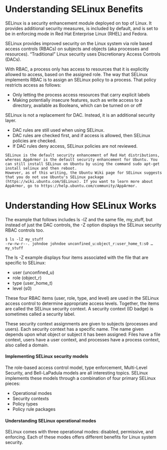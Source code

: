 # Understanding SELinux Benefits

SELinux is a security enhancement module deployed on top of Linux. It provides additional security measures, is included by default, and is set to be in enforcing mode in Red Hat Enterprise Linux (RHEL) and Fedora.

SELinux provides improved security on the Linux system via role based access controls (RBACs) on subjects and objects (aka processes and resources). “Traditional” Linux security uses Discretionary Access Controls (DACs).

 With RBAC, a process only has access to resources that it is explicitly allowed to access, based on the assigned role. The way that SELinux implements RBAC is to assign an SELinux policy to a process. That policy restricts access as follows:
- Only letting the process access resources that carry explicit labels
- Making potentially insecure features, such as write access to a directory, available as Booleans, which can be turned on or off

SELinux is not a replacement for DAC. Instead, it is an additional security layer.
- DAC rules are still used when using SELinux.
- DAC rules are checked first, and if access is allowed, then SELinux policies are checked.
- If DAC rules deny access, SELinux policies are not reviewed.
```
SELinux is the default security enhancement of Red Hat distributions, whereas AppArmor is the default security enhancement for Ubuntu. You can still install SELinux on Ubuntu by using the command sudo apt-get install selinux and then reboot. 
However, as of this writing, the Ubuntu Wiki page for SELinux suggests that you do not use Ubuntu's SELinux package (https://wiki.ubuntu.com/SELinux). If you want to learn more about AppArmor, go to https://help.ubuntu.com/community/AppArmor.
```

# Understanding How SELinux Works


The example that follows includes ls -lZ and the same file, my_stuff, but instead of just the DAC controls, the -Z option displays the SELinux security RBAC controls too.
```
$ ls -lZ my_stuff
-rw-rw-r--. johndoe johndoe unconfined_u:object_r:user_home_t:s0 … my_stuff
```
The ls -Z example displays four items associated with the file that are specific to SELinux:

- user (unconfined_u)
- role (object_r)
- type (user_home_t)
- level (s0)

These four RBAC items (user, role, type, and level) are used in the SELinux access control to determine appropriate access levels. Together, the items are called the SELinux security context. A security context (ID badge) is sometimes called a security label.


These security context assignments are given to subjects (processes and users). Each security context has a specific name. The name given depends upon what object or subject it has been assigned: Files have a file context, users have a user context, and processes have a process context, also called a domain.

#### Implementing SELinux security models

The role-based access control model, type enforcement, Multi-Level Security, and Bell-LaPadula models are all interesting topics. SELinux implements these models through a combination of four primary SELinux pieces:

- Operational modes
- Security contexts
- Policy types
- Policy rule packages

#### Understanding SELinux operational modes
SELinux comes with three operational modes: disabled, permissive, and enforcing. Each of these modes offers different benefits for Linux system security.

